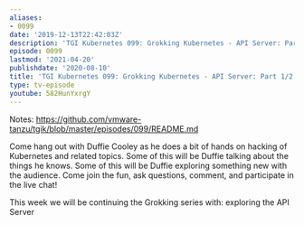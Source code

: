 ```yaml
---
aliases:
- 0099
date: '2019-12-13T22:42:03Z'
description: 'TGI Kubernetes 099: Grokking Kubernetes - API Server: Part 1/2'
episode: 0099
lastmod: '2021-04-20'
publishdate: '2020-08-10'
title: 'TGI Kubernetes 099: Grokking Kubernetes - API Server: Part 1/2'
type: tv-episode
youtube: 582HunYxrgY
---
```


Notes: https://github.com/vmware-tanzu/tgik/blob/master/episodes/099/README.md

Come hang out with Duffie Cooley as he does a bit of hands on hacking of Kubernetes and related topics. Some of this will be Duffie talking about the things he knows. Some of this will be Duffie exploring something new with the audience. Come join the fun, ask questions, comment, and participate in the live chat!

This week we will be continuing the Grokking series with: exploring the API Server